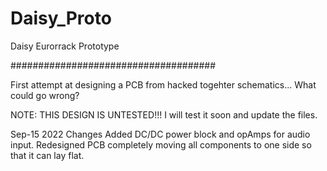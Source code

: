 # Daisy_Proto
Daisy Eurorrack Prototype

#####################################

First attempt at designing a PCB from hacked togehter schematics... What could go wrong?

NOTE: THIS DESIGN IS UNTESTED!!!
I will test it soon and update the files. 


Sep-15 2022 Changes
Added DC/DC power block and opAmps for audio input. 
Redesigned PCB completely moving all components to one side so that it can lay flat.
